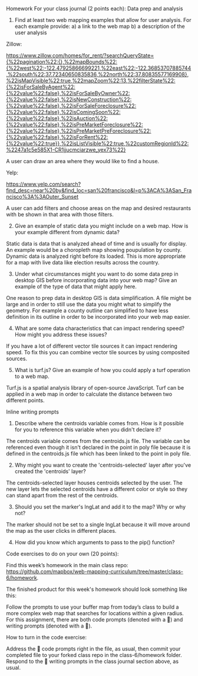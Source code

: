 Homework
For your class journal (2 points each):
Data prep and analysis

1. Find at least two web mapping examples that allow for user analysis. For each example provide: 
  a) a link to the web map b) a description of the user analysis
  
  Zillow:
  
  https://www.zillow.com/homes/for_rent/?searchQueryState={%22pagination%22:{},%22mapBounds%22:{%22west%22:-122.47925866699221,%22east%22:-122.36853707885744,%22south%22:37.72340650835836,%22north%22:37.80835577169908},%22isMapVisible%22:true,%22mapZoom%22:13,%22filterState%22:{%22isForSaleByAgent%22:{%22value%22:false},%22isForSaleByOwner%22:{%22value%22:false},%22isNewConstruction%22:{%22value%22:false},%22isForSaleForeclosure%22:{%22value%22:false},%22isComingSoon%22:{%22value%22:false},%22isAuction%22:{%22value%22:false},%22isPreMarketForeclosure%22:{%22value%22:false},%22isPreMarketPreForeclosure%22:{%22value%22:false},%22isForRent%22:{%22value%22:true}},%22isListVisible%22:true,%22customRegionId%22:%2247a1c5e585X1-CR1jjucmciarzwe_yex73%22}
  
 A user can draw an area where they would like to find a house.
 
 Yelp:
 
 https://www.yelp.com/search?find_desc=near%20by&find_loc=san%20francisco&l=p%3ACA%3ASan_Francisco%3A%3AOuter_Sunset
 
 A user can add filters and choose areas on the map and desired restaurants with be shown in that area with those filters.
 

2. Give an example of static data you might include on a web map. How is your example different from dynamic data?

Static data is data that is analyzed ahead of time and is usually for display. An example would be a choropleth map showing poupulation by county. Dynamic data is analyzed right before its loaded. This is more appropriate for a map with live data like election results across the country.


3. Under what circumstances might you want to do some data prep in desktop GIS before incorporating data into your web map? Give an example of the type of data that might apply here.

One reason to prep data in desktop GIS is data simplification. A file might be large and in order to still use the data you might what to simplify the geometry. For example a county outline can simplified to have less definition in its outline in order to be incorporated into your web map easier.


4. What are some data characteristics that can impact rendering speed? How might you address these issues?

If you have a lot of different vector tile sources it can impact rendering speed. To fix this you can combine vector tile sources by using composited sources.

5. What is turf.js? Give an example of how you could apply a turf operation to a web map.

Turf.js is a spatial analysis library of open-source JavaScript. Turf can be applied in a web map in order to calculate the distance between two different points.

Inline writing prompts

1. Describe where the centroids variable comes from. How is it possible for you to reference this variable when you didn't declare it?

The centroids variable comes from the centroids.js file. The variable can be referenced even though it isn't declared in the point in poly file because it is defined in the centroids.js file which has been linked to the point in poly file.


2. Why might you want to create the 'centroids-selected' layer after you've created the 'centroids' layer?

The centroids-selected layer houses centroids selected by the user. The new layer lets the selected centroids have a different color or style so they can stand apart from the rest of the centroids.


3. Should you set the marker's lngLat and add it to the map? Why or why not?

The marker should not be set to a single lngLat because it will move around the map as the user clicks in different places.

4. How did you know which arguments to pass to the pip() function?


Code exercises to do on your own (20 points):

Find this week’s homework in the main class repo: https://github.com/mapbox/web-mapping-curriculum/tree/master/class-6/homework.

The finished product for this week's homework should look something like this:



Follow the prompts to use your buffer map from today’s class to build a more complex web map that searches for locations within a given radius. For this assignment, there are both code prompts (denoted with a 🔰) and writing prompts (denoted with a 📝).

How to turn in the code exercise:

Address the 🔰 code prompts right in the file, as usual, then commit your completed file to your forked class repo in the class-6/homework folder.
Respond to the 📝 writing prompts in the class journal section above, as usual.

